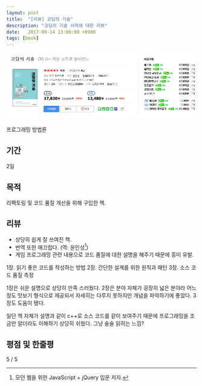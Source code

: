 ```yaml
---
layout: post
title:  "[리뷰] 코딩의 기술"
description: "코딩의 기술 서적에 대한 리뷰"
date:   2017-09-14 13:00:00 +0900
tags: [book]
---
```

![book image](/images/book/3.png)

프로그래밍 방법론

## 기간

2일

## 목적

리팩토링 및 코드 품질 개선을 위해 구입한 책.

## 리뷰

- 상당히 쉽게 잘 쓰여진 책.
- 번역 또한 매끄럽다. (역: 윤인성[^1])
- 게임 프로그래밍 관련 내용으로 코드 품질에 대한 설명을 해주기 때문에 흥미 유발.

1장. 읽기 좋은 코드를 작성하는 방법
2장. 간단한 설계를 위한 원칙과 패턴
3장. 소스 코드 품질 측정

1장은 쉬운 설명으로 상당히 만족 스러웠다.
2장은 분야 자체가 굉장히 넓은 분야라 어느정도 맛보기 형식으로 제공되서 자세히는 다루지 못하지만 개념을 파악하기에 좋았다.
3장도 도움이 됐다.

일단 책 자체가 설명과 같이 c++로 소스 코드를 같이 보여주기 때문에 프로그래밍을 조금만 알더라도 이해하기 상당히 쉬웠다. 그냥 술술 읽히는 느낌?

## 평점 및 한줄평

5 / 5

[^1]: 모던 웹을 위한 JavaScript + jQuery 입문 저자.
